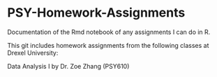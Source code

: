 # PSY-Homework-Assignments
Documentation of the Rmd notebook of any assignments I can do in R.

This git includes homework assignments from the following classes at Drexel University:

Data Analysis I by Dr. Zoe Zhang (PSY610)
